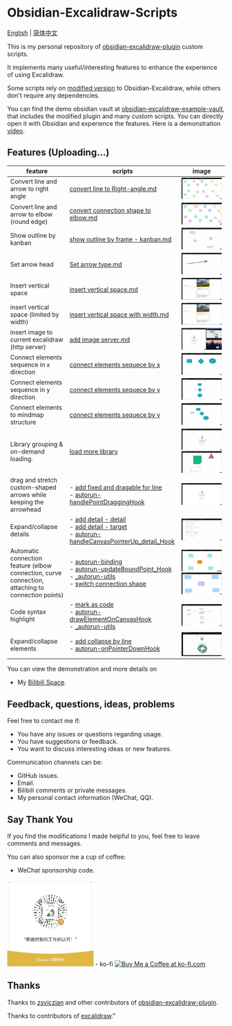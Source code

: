 # Obsidian-Excalidraw-Scripts

[English](./README.md) | [简体中文](docs/README_ZH.md)

This is my personal repository of [obsidian-excalidraw-plugin](https://github.com/zsviczian/obsidian-excalidraw-plugin) custom scripts.

It implements many useful/interesting features to enhance the experience of using Excalidraw.

Some scripts rely on [modified version](https://github.com/Bowen-0x00/obsidian-excalidraw-plugin-ymjr) to Obsidian-Excalidraw, while others don't require any dependencies.

You can find the demo obsidian vault at [obsidian-excalidraw-example-vault](https://github.com/Bowen-0x00/obsidian-excalidraw-example-vault), that includes the modified plugin and many custom scripts. You can directly open it with Obsidian and experience the features. Here is a demonstration [video](https://www.bilibili.com/video/BV1zN4y1H7Dx/). 


## Features (Uploading...)

|feature|scripts|image|
|---|---|---|
|Convert line and arrow to right angle| [convert line to Right-angle.md](Scripts/convert%20line%20to%20Right-angle.md) | <img src="images/right%20angle.gif" alt="Image" >|
|Convert line and arrow to elbow (round edge)| [convert connection shape to elbow.md](Scripts/Encrypted/convert%20connection%20shape%20to%20elbow.md) | <img src="images/Convert connection to elbow.gif" alt="Image" >|
|Show outline by kanban|[show outline by frame - kanban.md](Scripts/show%20outline%20by%20frame%20-%20kanban.md)|<img src="images/kanban.gif" alt="Image" >|
|Set arrow head| [Set arrow type.md](Scripts/Set%20arrow%20type.md) | <img src="images/arrow type2.gif" alt="Image" >|
| Insert vertical space | [insert vertical space.md](Scripts/insert%20vertical%20space.md) | <img src="images/insert vertical space.gif" alt="Image" >|
| insert vertical space (limited by width) | [insert vertical space with width.md](Scripts/insert%20vertical%20space%20with%20width.md) | <img src="images/insert vertical space.gif" alt="Image" >|
| insert image to current excalidraw (http server)|[add image server.md](Scripts/add%20image%20server.md)| <img src="images/add image by server1.gif" alt="Image" >|
| Connect elements sequence in x direction |[connect elements sequece by x](Scripts/Connect%20elements%20sequence%20by%20x.md)|<img src="images/connect elements sequece by x.gif" alt="Image" >|
| Connect elements sequence in y direction |[connect elements sequece by y](Scripts/Connect%20elements%20sequence%20by%20x.md)|<img src="images/connect elements sequece by y.gif" alt="Image" >|
| Connect elements to mindmap structure |[connect elements sequece by y](Scripts/Connect%20elements_by_x.md)|<img src="images/connect elements by x - mindmap.gif" alt="Image" >|
|Library grouping & on-demand loading.|[load more library](Scripts/Encrypted/load%20more%20library.md)|<img src="images/library1.gif" alt="Image" ><img src="images/library2.gif" alt="Image" >|
| drag and stretch custom-shaped arrows while keeping the arrowhead|- [add fixed and dragable for line](Scripts/Encrypted/add%20fixed%20and%20dragable%20for%20line.md)</br>- [autorun-handlePointDraggingHook](Scripts/Encrypted/autorun-handlePointDraggingHook.md)|<img src="images/fixedDragable.gif" alt="Image" >|
| Expand/collapse details  |- [add detail - detail](Scripts/Encrypted/add%20detial%20-%20detail.md)</br>- [add detail - target](Scripts/Encrypted/add%20detial%20-%20target.md)</br>- [autorun-handleCanvasPointerUp_detail_Hook](Scripts/Encrypted/autorun-handleCanvasPointerUp_detail_Hook.md)|<img src="images/detail2.gif" alt="Image" >|
| Automatic connection feature (elbow connection, curve connection, attaching to connection points) |- [autorun-binding](Scripts/Encrypted/autorun-binding.md)</br>- [autorun-updateBoundPoint_Hook](Scripts/Encrypted/autorun-updateBoundPoint_Hook.md)</br>- [_autorun-utils](Scripts/Encrypted/_autorun-utils.md)</br>- [switch connection shape](Scripts/Encrypted/switch%20connection%20shape.md)|<img src="images/switch connection shape2.gif" alt="Image" > </br> <img src="images/curve.gif" alt="Image" >|
| Code syntax highlight |- [mark as code](Scripts/Encrypted/mark%20as%20code.md)</br>- [autorun-drawElementOnCanvasHook](Scripts/Encrypted/autorun-drawElementOnCanvasHook.md)</br>- [_autorun-utils](Scripts/Encrypted/_autorun-utils.md)|<img src="images/code.gif" alt="Image" >|
| Expand/collapse elements  |- [add collapse by line](Scripts/Encrypted/add%20collapse%20by%20line.md)</br>- [autorun-onPointerDownHook](Scripts/Encrypted/autorun-onPointerDownHook.md)|<img src="images/collapse.gif" alt="Image" >|

You can view the demonstration and more details on
- My [Bilibili Space](https://space.bilibili.com/39231346/).


## Feedback, questions, ideas, problems
Feel free to contact me if:

- You have any issues or questions regarding usage.
- You have suggestions or feedback.
- You want to discuss interesting ideas or new features.

Communication channels can be:
- GitHub issues.
- Email.
- Bilibili comments or private messages.
- My personal contact information (WeChat, QQ).


## Say Thank You
If you find the modifications I made helpful to you, feel free to leave comments and messages.

You can also sponsor me a cup of coffee:
- WeChat sponsorship code.
<img src="images/赞助码.jpg" width="200px">
- ko-fi
  <a href='https://ko-fi.com/G2G3SY16R' target='_blank'><img height='36' style='border:0px;height:36px;' src='https://storage.ko-fi.com/cdn/kofi2.png?v=3' border='0' alt='Buy Me a Coffee at ko-fi.com' /></a>

## Thanks
Thanks to [zsviczian](https://github.com/zsviczian) and other contributors of [obsidian-excalidraw-plugin](https://github.com/zsviczian/obsidian-excalidraw-plugin).

Thanks to contributors of [excalidraw](https://github.com/excalidraw/excalidraw)."